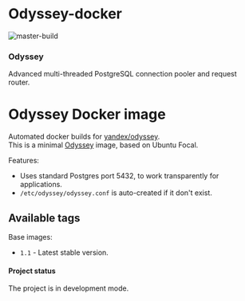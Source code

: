 # Odyssey-docker
![master-build](https://github.com/kksudo/odyssey-docker/workflows/master-build/badge.svg?branch=develop)

### Odyssey
Advanced multi-threaded PostgreSQL connection pooler and request router.

Odyssey Docker image
======================

Automated docker builds for [yandex/odyssey](https://github.com/yandex/odyssey).   
This is a minimal [Odyssey](https://github.com/yandex/odyssey) image, based on Ubuntu Focal.

Features:

* Uses standard Postgres port 5432, to work transparently for applications.
* `/etc/odyssey/odyssey.conf` is auto-created if it don't exist.


Available tags
--------------

Base images:

- `1.1` - Latest stable version.


#### Project status
The project is in development mode.   
